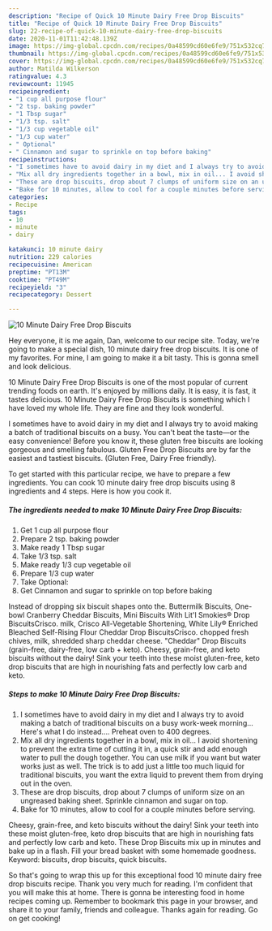 ```yaml
---
description: "Recipe of Quick 10 Minute Dairy Free Drop Biscuits"
title: "Recipe of Quick 10 Minute Dairy Free Drop Biscuits"
slug: 22-recipe-of-quick-10-minute-dairy-free-drop-biscuits
date: 2020-11-01T11:42:48.139Z
image: https://img-global.cpcdn.com/recipes/0a48599cd60e6fe9/751x532cq70/10-minute-dairy-free-drop-biscuits-recipe-main-photo.jpg
thumbnail: https://img-global.cpcdn.com/recipes/0a48599cd60e6fe9/751x532cq70/10-minute-dairy-free-drop-biscuits-recipe-main-photo.jpg
cover: https://img-global.cpcdn.com/recipes/0a48599cd60e6fe9/751x532cq70/10-minute-dairy-free-drop-biscuits-recipe-main-photo.jpg
author: Matilda Wilkerson
ratingvalue: 4.3
reviewcount: 11945
recipeingredient:
- "1 cup all purpose flour"
- "2 tsp. baking powder"
- "1 Tbsp sugar"
- "1/3 tsp. salt"
- "1/3 cup vegetable oil"
- "1/3 cup water"
- " Optional"
- " Cinnamon and sugar to sprinkle on top before baking"
recipeinstructions:
- "I sometimes have to avoid dairy in my diet and I always try to avoid making a batch of traditional biscuits on a busy work-week morning... Here&#39;s what I do instead.... Preheat oven to 400 degrees."
- "Mix all dry ingredients together in a bowl, mix in oil... I avoid shortening to prevent the extra time of cutting it in, a quick stir and add enough water to pull the dough together. You can use milk if you want but water works just as well. The trick is to add just a little too much liquid for traditional biscuits, you want the extra liquid to prevent them from drying out in the oven."
- "These are drop biscuits, drop about 7 clumps of uniform size on an ungreased baking sheet. Sprinkle cinnamon and sugar on top."
- "Bake for 10 minutes, allow to cool for a couple minutes before serving."
categories:
- Recipe
tags:
- 10
- minute
- dairy

katakunci: 10 minute dairy 
nutrition: 229 calories
recipecuisine: American
preptime: "PT13M"
cooktime: "PT49M"
recipeyield: "3"
recipecategory: Dessert

---
```



![10 Minute Dairy Free Drop Biscuits](https://img-global.cpcdn.com/recipes/0a48599cd60e6fe9/751x532cq70/10-minute-dairy-free-drop-biscuits-recipe-main-photo.jpg)

Hey everyone, it is me again, Dan, welcome to our recipe site. Today, we're going to make a special dish, 10 minute dairy free drop biscuits. It is one of my favorites. For mine, I am going to make it a bit tasty. This is gonna smell and look delicious.

10 Minute Dairy Free Drop Biscuits is one of the most popular of current trending foods on earth. It's enjoyed by millions daily. It is easy, it is fast, it tastes delicious. 10 Minute Dairy Free Drop Biscuits is something which I have loved my whole life. They are fine and they look wonderful.

I sometimes have to avoid dairy in my diet and I always try to avoid making a batch of traditional biscuits on a busy. You can&#39;t beat the taste—or the easy convenience! Before you know it, these gluten free biscuits are looking gorgeous and smelling fabulous. Gluten Free Drop Biscuits are by far the easiest and tastiest biscuits. (Gluten Free, Dairy Free friendly).


To get started with this particular recipe, we have to prepare a few ingredients. You can cook 10 minute dairy free drop biscuits using 8 ingredients and 4 steps. Here is how you cook it.

<!--inarticleads1-->

##### The ingredients needed to make 10 Minute Dairy Free Drop Biscuits:

1. Get 1 cup all purpose flour
1. Prepare 2 tsp. baking powder
1. Make ready 1 Tbsp sugar
1. Take 1/3 tsp. salt
1. Make ready 1/3 cup vegetable oil
1. Prepare 1/3 cup water
1. Take  Optional:
1. Get  Cinnamon and sugar to sprinkle on top before baking


Instead of dropping six biscuit shapes onto the. Buttermilk Biscuits, One-bowl Cranberry Cheddar Biscuits, Mini Biscuits With Lit&#39;l Smokies® Drop BiscuitsCrisco. milk, Crisco All-Vegetable Shortening, White Lily® Enriched Bleached Self-Rising Flour Cheddar Drop BiscuitsCrisco. chopped fresh chives, milk, shredded sharp cheddar cheese. &#34;Cheddar&#34; Drop Biscuits (grain-free, dairy-free, low carb + keto). Cheesy, grain-free, and keto biscuits without the dairy! Sink your teeth into these moist gluten-free, keto drop biscuits that are high in nourishing fats and perfectly low carb and keto. 

<!--inarticleads2-->

##### Steps to make 10 Minute Dairy Free Drop Biscuits:

1. I sometimes have to avoid dairy in my diet and I always try to avoid making a batch of traditional biscuits on a busy work-week morning... Here&#39;s what I do instead.... Preheat oven to 400 degrees.
1. Mix all dry ingredients together in a bowl, mix in oil... I avoid shortening to prevent the extra time of cutting it in, a quick stir and add enough water to pull the dough together. You can use milk if you want but water works just as well. The trick is to add just a little too much liquid for traditional biscuits, you want the extra liquid to prevent them from drying out in the oven.
1. These are drop biscuits, drop about 7 clumps of uniform size on an ungreased baking sheet. Sprinkle cinnamon and sugar on top.
1. Bake for 10 minutes, allow to cool for a couple minutes before serving.


Cheesy, grain-free, and keto biscuits without the dairy! Sink your teeth into these moist gluten-free, keto drop biscuits that are high in nourishing fats and perfectly low carb and keto. These Drop Biscuits mix up in minutes and bake up in a flash. Fill your bread basket with some homemade goodness. Keyword: biscuits, drop biscuits, quick biscuits. 

So that's going to wrap this up for this exceptional food 10 minute dairy free drop biscuits recipe. Thank you very much for reading. I'm confident that you will make this at home. There is gonna be interesting food in home recipes coming up. Remember to bookmark this page in your browser, and share it to your family, friends and colleague. Thanks again for reading. Go on get cooking!
